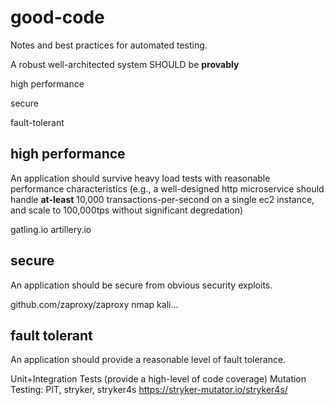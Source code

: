 # good-code
Notes and best practices for automated testing.

A robust well-architected system SHOULD be **provably**

high performance

secure

fault-tolerant


## high performance
An application should survive heavy load tests with reasonable performance characteristics (e.g., a well-designed http microservice should handle **at-least** 10,000 transactions-per-second on a single ec2 instance, and scale to 100,000tps without significant degredation)

gatling.io
artillery.io

## secure
An application should be secure from obvious security exploits.

github.com/zaproxy/zaproxy
nmap
kali...

## fault tolerant
An application should provide a reasonable level of fault tolerance.

Unit+Integration Tests (provide a high-level of code coverage)
Mutation Testing: PIT, stryker, stryker4s
https://stryker-mutator.io/stryker4s/

